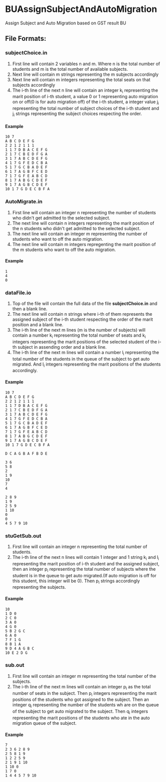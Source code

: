 # BUAssignSubjectAndAutoMigration
Assign Subject and Auto Migration based on GST result BU

## File Formats:
### subjectChoice.in
1. First line will contain 2 variables n and m. Where n is the total number of students and m is the total number of available subjects.
2. Next line will contain m strings representing the m subjects accordingly
3. Next line will contain m integers representing the total seats on that subjects accordingly
4. The i-th line of the next n line will contain an integer k<sub>i</sub> representing the marit position of i-th student, a value 0 or 1 representing auto migration on or off(0 is for auto migration off) of the i-th student, a integer value j<sub>i</sub> representing the total number of subject choices of the i-th student and j<sub>i</sub> strings representing the subject choices respecting the order.

#### Example
```
10 7
A B C D E F G
2 2 1 2 1 1 1
1 1 7 D B A C E F G
2 1 7 C B E D F G A
3 1 7 A B C D E F G
4 1 7 G F E D C B A
5 1 7 G C B A D E F
6 1 7 A G B F C E D
7 1 7 G F E A B C D
8 1 7 A B G C D E F
9 1 7 A G B C D E F
10 1 7 G D E C B F A
```

### AutoMigrate.in
1. First line will contain an integer n representing the number of students who didn't get admitted to the selected subject.
2. The next line will contain n integers representing the marit position of the n students who didn't get admitted to the selected subject.
3. The next line will contain an integer m representing the number of students who want to off the auto migration.
4. The next line will contain m integers repregenting the marit position of the m students who want to off the auto migration.
#### Example
```
1
4
0
```

### dataFile.io
1. Top of the file will contain the full data of the file **subjectChoice.in** and then a blank line.
2. The next line will contain n strings where i-th of them represents the assigned subject of the i-th student respecting the order of the marit position and a blank line.
3. The i-th line of the next m lines (m is the number of subjects) will contain a number k<sub>i</sub> representing the total number of seats and k<sub>i</sub> integers representing the marit positions of the selected student of the i-th subject in assending order and a blank line.
4. The i-th line of the next m lines will contain a number l<sub>i</sub> representing the total number of the students in the queue of the subject to get auto migrated. And l<sub>i</sub> integers representing the marit positions of the students accordingly.
#### Example
```
10 7
A B C D E F G
2 2 1 2 1 1 1
1 1 7 D B A C E F G
2 1 7 C B E D F G A
3 1 7 A B C D E F G
4 1 7 G F E D C B A
5 1 7 G C B A D E F
6 1 7 A G B F C E D
7 1 7 G F E A B C D
8 1 7 A B G C D E F
9 1 7 A G B C D E F
10 1 7 G D E C B F A

D C A G B A F B D E

3 6
5 8
2
1 9
10
7
4

2 8 9
1 9
2 5 9
1 10
0
0
4 5 7 9 10
```

### stuGetSub.out
1. First line will contain an integer n representing the total number of students.
2. The i-th line of the next n lines will contain 1 integer and 1 string k<sub>i</sub> and l<sub>i</sub> representing the marit position of i-th student and the assigned subject, then an integer p<sub>i</sub> representing the total number of subjects where the student is in the queue to get auto migrated.(If auto migration is off for this student, this integer will be 0). Then p<sub>i</sub> strings accordingly representing the subjects.
#### Example
```
10
1 D 0
2 C 0
3 A 0
4 G 0
5 B 2 G C
6 A 0
7 F 1 G
8 B 1 A
9 D 4 A G B C
10 E 2 D G
```

### sub.out
1. First line will contain an integer m representing the total number of the subjects.
2. The i-th line of the next m lines will contain an integer p<sub>i</sub> as the total number of seats in the subject. Then p<sub>i</sub> integers representing the marit positions of the students who got assigned to the subject. Then an integer q<sub>i</sub> representing the number of the students wh are on the queue of the subject to get auto migrated to the subject. Then q<sub>i</sub> integers representing the marit positions of the students who ate in the auto migration queue of the subject.
#### Example
```
7
2 3 6 2 8 9
2 5 8 1 9
1 2 2 5 9
2 1 9 1 10
1 10 0
1 7 0
1 4 4 5 7 9 10
```
